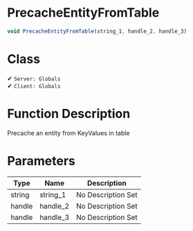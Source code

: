# PrecacheEntityFromTable
```js	
void PrecacheEntityFromTable(string_1, handle_2, handle_3)
```
# Class
✔ `Server: Globals`  
✔ `Client: Globals`  

# Function Description
Precache an entity from KeyValues in table
# Parameters
Type|Name|Description
--|--|--
string|string_1|No Description Set
handle|handle_2|No Description Set
handle|handle_3|No Description Set
